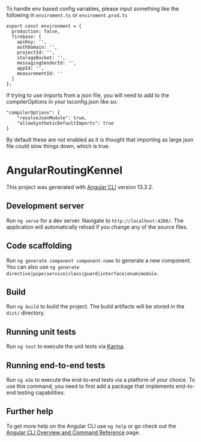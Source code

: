 To handle env based config variables, please input something like the following in `enviroment.ts` or `enviroment.prod.ts`

```
export const environment = {
  production: false,
  firebase: {
    apiKey: '',
    authDomain: '',
    projectId: '',
    storageBucket: '',
    messagingSenderId: '',
    appId: '',
    measurementId: ''
  }
};
```

If trying to use imports from a json file, you will need to add to the compilerOptions in your tsconfig.json like so:
```
"compilerOptions": {
    "resolveJsonModule": true,
    "allowSyntheticDefaultImports": true
}
```
By default these are not enabled as it is thought that importing as large json file could slow things down, which is true.
# AngularRoutingKennel

This project was generated with [Angular CLI](https://github.com/angular/angular-cli) version 13.3.2.

## Development server

Run `ng serve` for a dev server. Navigate to `http://localhost:4200/`. The application will automatically reload if you change any of the source files.

## Code scaffolding

Run `ng generate component component-name` to generate a new component. You can also use `ng generate directive|pipe|service|class|guard|interface|enum|module`.

## Build

Run `ng build` to build the project. The build artifacts will be stored in the `dist/` directory.

## Running unit tests

Run `ng test` to execute the unit tests via [Karma](https://karma-runner.github.io).

## Running end-to-end tests

Run `ng e2e` to execute the end-to-end tests via a platform of your choice. To use this command, you need to first add a package that implements end-to-end testing capabilities.

## Further help

To get more help on the Angular CLI use `ng help` or go check out the [Angular CLI Overview and Command Reference](https://angular.io/cli) page.
